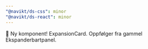 ```yaml
---
"@navikt/ds-css": minor
"@navikt/ds-react": minor
---
```


:tada: Ny komponent! ExpansionCard. Oppfølger fra gammel Ekspanderbartpanel.

